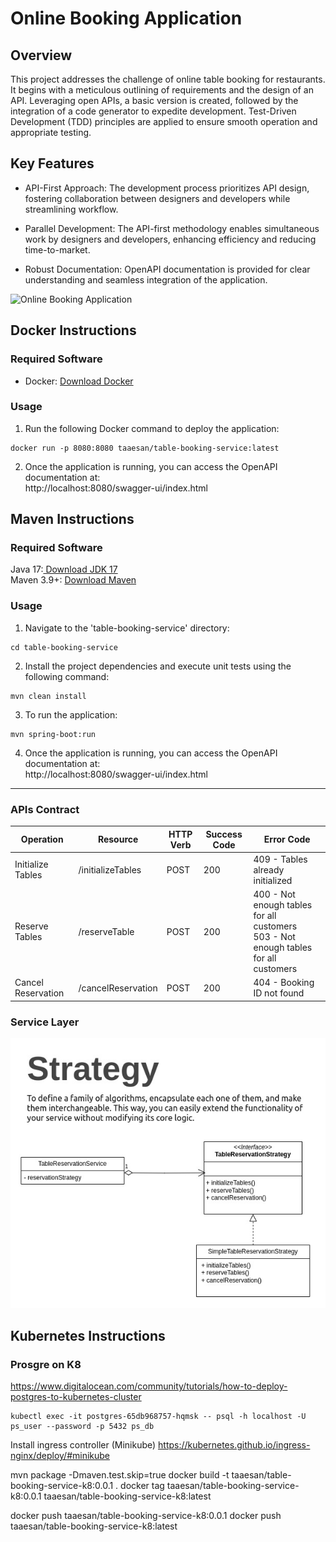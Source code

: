 # Online Booking Application

## Overview
This project addresses the challenge of online table booking for restaurants. It begins with a meticulous outlining of requirements and the design of an API. Leveraging open APIs, a basic version is created, followed by the integration of a code generator to expedite development. Test-Driven Development (TDD) principles are applied to ensure smooth operation and appropriate testing.

## Key Features
- API-First Approach: The development process prioritizes API design, fostering collaboration between designers and developers while streamlining workflow.

- Parallel Development: The API-first methodology enables simultaneous work by designers and developers, enhancing efficiency and reducing time-to-market.

- Robust Documentation: OpenAPI documentation is provided for clear understanding and seamless integration of the application.

![Online Booking Application](./resources/K7.gif)

## Docker Instructions

### Required Software
- Docker: [Download Docker](https://docs.docker.com/get-docker/)

### Usage
1. Run the following Docker command to deploy the application:
```Shell
docker run -p 8080:8080 taaesan/table-booking-service:latest
```
2. Once the application is running, you can access the OpenAPI documentation at:  
http://localhost:8080/swagger-ui/index.html  

## Maven Instructions  

### Required Software
Java 17:[ Download JDK 17](https://www.oracle.com/java/technologies/javase/jdk17-archive-downloads.html)  
Maven 3.9+: [Download Maven](https://maven.apache.org/download.cgi)

### Usage
1. Navigate to the 'table-booking-service' directory:
```Shell
cd table-booking-service
```  

2. Install the project dependencies and execute unit tests using the following command:  
```Shell
mvn clean install
```  

3. To run the application:  
```Shell
mvn spring-boot:run
```

4. Once the application is running, you can access the OpenAPI documentation at:  
http://localhost:8080/swagger-ui/index.html  


---
### APIs Contract

| Operation  | Resource | HTTP Verb | Success Code | Error Code |
| ------------- | ------------- | ------------- | ------------- | ------------- |
| Initialize Tables | /initializeTables | POST | 200  | 409 - Tables already initialized | 
| Reserve Tables | /reserveTable | POST | 200  | 400 - Not enough tables for all customers <br>  503 - Not enough tables for all customers | 
| Cancel Reservation | /cancelReservation | POST | 200  | 404 - Booking ID not found | 

### Service Layer

![Strategy](./resources/X8.jpg)


## Kubernetes Instructions  

### Prosgre on K8
https://www.digitalocean.com/community/tutorials/how-to-deploy-postgres-to-kubernetes-cluster


```Shell
kubectl exec -it postgres-65db968757-hqmsk -- psql -h localhost -U ps_user --password -p 5432 ps_db

```


Install ingress controller (Minikube)
https://kubernetes.github.io/ingress-nginx/deploy/#minikube


mvn package -Dmaven.test.skip=true 
docker build -t taaesan/table-booking-service-k8:0.0.1 .
docker tag taaesan/table-booking-service-k8:0.0.1 taaesan/table-booking-service-k8:latest

docker push taaesan/table-booking-service-k8:0.0.1
docker push taaesan/table-booking-service-k8:latest

